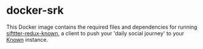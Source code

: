 # docker-srk

This Docker image contains the required files and dependencies for running [sifttter-redux-known](https://github.com/egoexpress/sifttter-redux-known), a client to push your 'daily social journey' to your [Known](https://www.withknown.com) instance.

